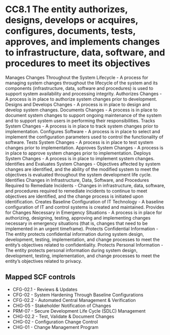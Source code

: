 # CC8.1 The entity authorizes, designs, develops or acquires, configures, documents, tests, approves, and implements changes to infrastructure, data, software, and procedures to meet its objectives
Manages Changes Throughout the System Lifecycle - A process for managing system changes throughout the lifecycle of the system and its components (infrastructure, data, software and procedures) is used to support system availability and processing integrity. Authorizes Changes - A process is in place to authorize system changes prior to development. Designs and Develops Changes - A process is in place to design and develop system changes. Documents Changes - A process is in place to document system changes to support ongoing maintenance of the system and to support system users in performing their responsibilities. Tracks System Changes - A process is in place to track system changes prior to implementation. Configures Software - A process is in place to select and implement the configuration parameters used to control the functionality of software. Tests System Changes - A process is in place to test system changes prior to implementation. Approves System Changes - A process is in place to approve system changes prior to implementation. Deploys System Changes - A process is in place to implement system changes. Identifies and Evaluates System Changes - Objectives affected by system changes are identified, and the ability of the modified system to meet the objectives is evaluated throughout the system development life cycle. Identifies Changes in Infrastructure, Data, Software, and Procedures Required to Remediate Incidents - Changes in infrastructure, data, software, and procedures required to remediate incidents to continue to meet objectives are identified, and the change process is initiated upon identification. Creates Baseline Configuration of IT Technology - A baseline configuration of IT and control systems is created and maintained. Provides for Changes Necessary in Emergency Situations - A process is in place for authorizing, designing, testing, approving and implementing changes necessary in emergency situations (that is, changes that need to be implemented in an urgent timeframe). Protects Confidential Information - The entity protects confidential information during system design, development, testing, implementation, and change processes to meet the entity’s objectives related to confidentiality. Protects Personal Information - The entity protects personal information during system design, development, testing, implementation, and change processes to meet the entity’s objectives related to privacy.
## Mapped SCF controls
- CFG-02.1 - Reviews & Updates
- CFG-02 - System Hardening Through Baseline Configurations
- CFG-02.2 - Automated Central Management & Verification
- CHG-05 - Stakeholder Notification of Changes
- PRM-07 - Secure Development Life Cycle (SDLC) Management
- CHG-02.2 - Test, Validate & Document Changes
- CHG-02 - Configuration Change Control
- CHG-01 - Change Management Program